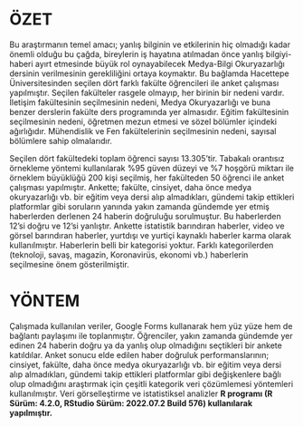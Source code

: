 # ÖZET
Bu araştırmanın temel amacı; yanlış bilginin ve etkilerinin hiç olmadığı kadar önemli olduğu bu çağda, bireylerin iş hayatına atılmadan önce yanlış bilgiyi-haberi ayırt etmesinde büyük rol oynayabilecek Medya-Bilgi Okuryazarlığı dersinin verilmesinin gerekliliğini ortaya koymaktır. Bu bağlamda Hacettepe Üniversitesinden seçilen dört farklı fakülte öğrencileri ile anket çalışması yapılmıştır. Seçilen fakülteler rasgele olmayıp, her birinin bir nedeni vardır. İletişim fakültesinin seçilmesinin nedeni, Medya Okuryazarlığı ve buna benzer derslerin fakülte ders programında yer almasıdır. Eğitim fakültesinin seçilmesinin nedeni, öğretmen mezun etmesi ve sözel bölümler içindeki ağırlığıdır. Mühendislik ve Fen fakültelerinin seçilmesinin nedeni, sayısal bölümlere sahip olmalarıdır.

Seçilen dört fakültedeki toplam öğrenci sayısı 13.305’tir. Tabakalı orantısız örnekleme yöntemi kullanılarak %95 güven düzeyi ve %7 hoşgörü miktarı ile örneklem büyüklüğü 200 kişi seçilmiş, her fakülteden 50 öğrenci ile anket çalışması yapılmıştır. Ankette; fakülte, cinsiyet, daha önce medya okuryazarlığı vb. bir eğitim veya dersi alıp almadıkları, gündemi takip ettikleri platformlar gibi soruların yanında yakın zamanda gündemde yer etmiş haberlerden derlenen 24 haberin doğruluğu sorulmuştur. Bu haberlerden 12’si doğru ve 12’si yanlıştır. Ankette istatistik barındıran haberler, video ve görsel barındıran haberler, yurtdışı ve yurtiçi kaynaklı haberler karma olarak kullanılmıştır. Haberlerin belli bir kategorisi yoktur. Farklı kategorilerden (teknoloji, savaş, magazin, Koronavirüs, ekonomi vb.) haberlerin seçilmesine önem gösterilmiştir.


# YÖNTEM

Çalışmada kullanılan veriler, Google Forms kullanarak hem yüz yüze hem de bağlantı paylaşımı ile toplanmıştır. Öğrenciler, yakın zamanda gündemde yer edinen 24 haberin doğru ya da yanlış olup olmadığını seçtikleri bir ankete katıldılar. Anket sonucu elde edilen haber doğruluk performanslarının; cinsiyet, fakülte, daha önce medya okuryazarlığı vb. bir eğitim veya dersi alıp almadıkları, gündemi takip ettikleri platformlar gibi değişkenlere bağlı olup olmadığını araştırmak için çeşitli kategorik veri çözümlemesi yöntemleri kullanılmıştır. Veri görselleştirme ve istatistiksel analizler **R programı (R Sürüm: 4.2.0, RStudio Sürüm: 2022.07.2 Build 576) kullanılarak yapılmıştır.**
